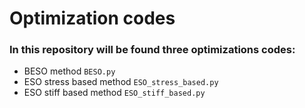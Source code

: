# Optimization codes

### In this repository will be found three optimizations codes:

- BESO method `BESO.py`
- ESO stress based method `ESO_stress_based.py`
- ESO stiff based method `ESO_stiff_based.py`
